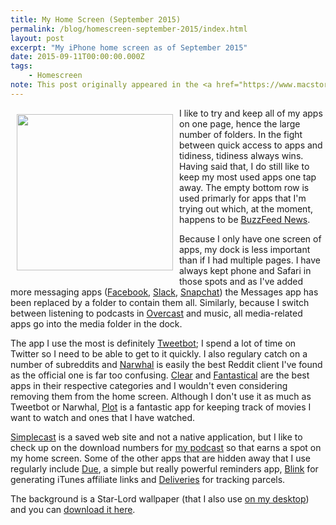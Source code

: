 ```yaml
---
title: My Home Screen (September 2015)
permalink: /blog/homescreen-september-2015/index.html
layout: post
excerpt: "My iPhone home screen as of September 2015"
date: 2015-09-11T00:00:00.000Z
tags:
    - Homescreen
note: This post originally appeared in the <a href="https://www.macstories.net/club/">MacStories newsletter (now Club MacStories)</a>
---
```


<a target="_blank" href="http://rmlewisuk.s3.amazonaws.com/homescreen-september-2015.jpg"><img style="float:left;padding:10px;" src="http://rmlewisuk.s3.amazonaws.com/homescreen-september-2015.jpg" width="250" height="auto"></a>

I like to try and keep all of my apps on one page, hence the large number of folders. In the fight between quick access to apps and tidiness, tidiness always wins. Having said that, I do still like to keep my most used apps one tap away. The empty bottom row is used primarly for apps that I'm trying out which, at the moment, happens to be [BuzzFeed News](https://itunes.apple.com/gb/app/bf-news/id981609476?mt=8&at=1001l3gY&ct=blog).

Because I only have one screen of apps, my dock is less important than if I had multiple pages. I have always kept phone and Safari in those spots and as I've added more messaging apps ([Facebook](https://itunes.apple.com/us/app/facebook/id284882215?mt=8&at=1001l3gY&ct=blog), [Slack](https://itunes.apple.com/us/app/slack-team-communication/id618783545?mt=8&at=1001l3gY&ct=blog), [Snapchat](https://itunes.apple.com/us/app/snapchat/id447188370?mt=8&at=1001l3gY&ct=blog)) the Messages app has been replaced by a folder to contain them all. Similarly, because I switch between listening to podcasts in [Overcast](https://itunes.apple.com/us/app/overcast-podcast-player/id888422857?mt=8&at=1001l3gY&ct=blog) and music, all media-related apps go into the media folder in the dock.

The app I use the most is definitely [Tweetbot](https://itunes.apple.com/us/app/tweetbot-3-for-twitter.-elegant/id722294701?mt=8&at=1001l3gY&ct=blog); I spend a lot of time on Twitter so I need to be able to get to it quickly. I also regulary catch on a number of subreddits and [Narwhal](https://itunes.apple.com/us/app/narwhal-for-reddit/id845422455?mt=8&at=1001l3gY&ct=blog) is easily the best Reddit client I've found as the official one is far too confusing. [Clear](https://itunes.apple.com/us/app/clear-tasks-reminders-to-do/id493136154?mt=8&at=1001l3gY&ct=blog) and [Fantastical](https://itunes.apple.com/us/app/fantastical-2-for-iphone-calendar/id718043190?mt=8&at=1001l3gY&ct=blog) are the best apps in their respective categories and I wouldn't even considering removing them from the home screen. Although I don't use it as much as Tweetbot or Narwhal, [Plot](https://itunes.apple.com/us/app/plot-discover-track-movies/id922985808?mt=8&at=1001l3gY&ct=blog) is a fantastic app for keeping track of movies I want to watch and ones that I have watched.

[Simplecast](https://simplecast.fm) is a saved web site and not a native application, but I like to check up on the download numbers for [my podcast](http://ruminatepodcast.com) so that earns a spot on my home screen. Some of the other apps that are hidden away that I use regularly include [Due](https://itunes.apple.com/us/app/due-reminders-countdown-timers/id390017969?mt=8&at=1001l3gY&ct=blog), a simple but really powerful reminders app, [Blink](https://itunes.apple.com/us/app/blink-better-affiliate-links/id946766863?mt=8&at=1001l3gY&ct=blog) for generating iTunes affiliate links and [Deliveries](https://itunes.apple.com/us/app/deliveries-a-package-tracker/id290986013?mt=8&at=1001l3gY&ct=blog) for tracking parcels.

The background is a Star-Lord wallpaper (that I also use [on my desktop](https://hellsite.rknight.me/635851605364051968)) and you can [download it here](http://justinmaller.com/project/helmetica/).